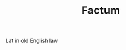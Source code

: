 ---
title: Factum
letter: F
permalink: "/definitions/bld-factum.html"
body: Lat in old English law
published_at: '2018-07-07'
source: Black's Law Dictionary 2nd Ed (1910)
layout: post
---